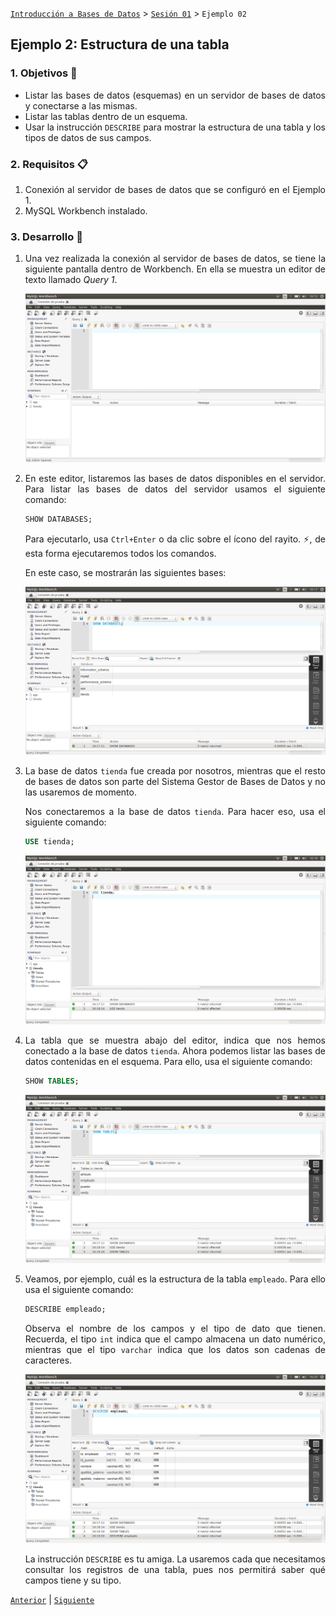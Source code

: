 [`Introducción a Bases de Datos`](../../README.md) > [`Sesión 01`](../Readme.md) > `Ejemplo 02`

## Ejemplo 2: Estructura de una tabla

<div style="text-align: justify;">

### 1. Objetivos :dart:

- Listar las bases de datos (esquemas) en un servidor de bases de datos y conectarse a las mismas.
- Listar las tablas dentro de un esquema.
- Usar la instrucción `DESCRIBE` para mostrar la estructura de una tabla y los tipos de datos de sus campos.

### 2. Requisitos :clipboard:

1. Conexión al servidor de bases de datos que se configuró en el Ejemplo 1.
2. MySQL Workbench instalado.

### 3. Desarrollo :rocket:

1. Una vez realizada la conexión al servidor de bases de datos, se tiene la siguiente pantalla dentro de Workbench. En ella se muestra un editor de texto llamado *Query 1*.

   ![imagen](imagenes/s1we21.png)

2. En este editor, listaremos las bases de datos disponibles en el servidor. Para listar las bases de datos del servidor usamos el siguiente comando:

   ```sql
   SHOW DATABASES;
   ```
   
   Para ejecutarlo, usa `Ctrl+Enter` o da clic sobre el ícono del rayito. :zap:, de esta forma ejecutaremos todos los comandos. 

   En este caso, se mostrarán las siguientes bases:
   
   ![imagen](imagenes/s1we22.png)

3. La base de datos `tienda` fue creada por nosotros, mientras que el resto de bases de datos son parte del Sistema Gestor de Bases de Datos y no las usaremos de momento.

   Nos conectaremos a la base de datos `tienda`. Para hacer eso, usa el siguiente comando:

   ```sql
   USE tienda;
   ```
 
   ![imagen](imagenes/s1we23.png)

4. La tabla que se muestra abajo del editor, indica que nos hemos conectado a la base de datos `tienda`. Ahora podemos listar las bases de datos contenidas en el esquema. Para ello, usa el siguiente comando:

   ```sql
   SHOW TABLES;
   ```

   ![imagen](imagenes/s1we24.png)

5. Veamos, por ejemplo, cuál es la estructura de la tabla `empleado`. Para ello usa el siguiente comando:

   ```sql
   DESCRIBE empleado;
   ```
   
   Observa el nombre de los campos y el tipo de dato que tienen. Recuerda, el tipo `int` indica que el campo almacena un dato numérico, mientras que el tipo `varchar` indica que los datos son cadenas de caracteres.

   ![imagen](imagenes/s1we25.png)

   La instrucción `DESCRIBE` es tu amiga. La usaremos cada que necesitamos consultar los registros de una tabla, pues nos permitirá saber qué campos tiene y su tipo.

[`Anterior`](../Readme.md) | [`Siguiente`](../Reto-01/Readme.md)

<div style="text-align: justify;">
